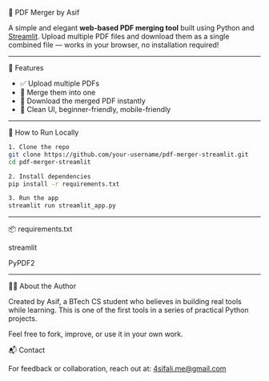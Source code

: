 📎 PDF Merger by Asif

A simple and elegant **web-based PDF merging tool** built using Python and [Streamlit](https://streamlit.io/). Upload multiple PDF files and download them as a single combined file — works in your browser, no installation required!

---

🚀 Features

- ✅ Upload multiple PDFs
- 🔁 Merge them into one
- 💾 Download the merged PDF instantly
- 🧠 Clean UI, beginner-friendly, mobile-friendly

---



🧪 How to Run Locally

```bash
1. Clone the repo
git clone https://github.com/your-username/pdf-merger-streamlit.git
cd pdf-merger-streamlit

2. Install dependencies
pip install -r requirements.txt

3. Run the app
streamlit run streamlit_app.py

```

---

📦 requirements.txt

streamlit

PyPDF2

---

🙋‍♂️ About the Author

Created by Asif, a BTech CS student who believes in building real tools while learning.
This is one of the first tools in a series of practical Python projects.

Feel free to fork, improve, or use it in your own work.


📬 Contact

For feedback or collaboration, reach out at: 4sifali.me@gmail.com
